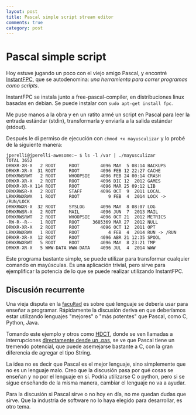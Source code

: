 ```yaml
---
layout: post
title: Pascal simple script stream editor
comments: true
category: post
---
```


# Pascal simple script

Hoy estuve jugando un poco con el viejo amigo Pascal, y encontré [InstantFPC](http://wiki.freepascal.org/InstantFPC/), que se autodenomina: _una herramienta para correr programas como scripts_.

InstantFPC se instala junto a free-pascal-compiler, en distribuciones linux basadas en debian. Se puede instalar con `sudo apt-get install fpc`.

Me puse manos a la obra y en un ratito armé un script en Pascal para leer la entrada estándar (stdin), transformarla y enviarla a la salida estándar (stdout).

<script src="https://gist.github.com/jperelli/297ae7a994c97ab736cf.js"></script>

Después le di permiso de ejecución con `chmod +x mayusculizar` y lo probé de la siguiente manera:

    jperelli@jperelli-awesome:~ $ ls -l /var | ./mayusculizar
    TOTAL 3652
    DRWXR-XR-X   2 ROOT     ROOT        4096 MAY  5 08:14 BACKUPS
    DRWXR-XR-X  31 ROOT     ROOT        4096 FEB 12 22:27 CACHE
    DRWXRWSRWT   2 ROOT     WHOOPSIE    4096 FEB 24 00:14 CRASH
    DRWXR-XR-X   2 ROOT     ROOT        4096 DIC 12  2012 GAMES
    DRWXR-XR-X 114 ROOT     ROOT        4096 MAR 25 09:12 LIB
    DRWXRWSR-X   2 ROOT     STAFF       4096 OCT  9  2011 LOCAL
    LRWXRWXRWX   1 ROOT     ROOT           9 FEB  4  2014 LOCK -> /RUN/LOCK
    DRWXRWXR-X  32 ROOT     SYSLOG      4096 MAY  8 08:07 LOG
    DRWXRWSR-X   2 ROOT     MAIL        4096 JUN  7  2013 MAIL
    DRWXRWSRWT   2 ROOT     WHOOPSIE    4096 OCT 21  2012 METRICS
    -RW-R--R--   1 ROOT     ROOT     3685369 MAR 27  2012 NULL
    DRWXR-XR-X   2 ROOT     ROOT        4096 OCT 12  2011 OPT
    LRWXRWXRWX   1 ROOT     ROOT           4 FEB  4  2014 RUN -> /RUN
    DRWXR-XR-X  12 ROOT     ROOT        4096 ABR 21 12:35 SPOOL
    DRWXRWXRWT   5 ROOT     ROOT        4096 MAY  8 23:21 TMP
    DRWXR-XR-X   5 WWW-DATA WWW-DATA    4096 JUL  4  2014 WWW

Este programa bastante simple, se puede utilizar para transformar cualquier comando en mayúsculas. Es una aplicación trivial, pero sirve para ejemplificar la potencia de lo que se puede realizar utilizando InstantFPC.

## Discusión recurrente

Una vieja disputa en la [facultad](http://www.frlp.utn.edu.ar/) es sobre qué lenguaje se debería usar para enseñar a programar. Rápidamente la discusión deriva en que deberíamos estar utilizando lenguajes "mejores" o "más potentes" que Pascal, como C, Python, Java.

Tomando este ejemplo y otros como [HDCT](https://github.com/mxlian/hdct), donde se ven llamadas a interrupciones [directamente desde un .pas](https://github.com/mxlian/hdct/blob/master/CTFINAL.PAS#L340), se ve que Pascal tiene un tremendo potencial, que puede asemejarse bastante a C, con la gran diferencia de agregar el tipo String.

La idea no es decir que Pascal es el mejor lenguaje, sino simplemente que no es un lenguaje malo. Creo que la discusión pasa por qué cosas se enseñan y no por el lenguaje en sí. Podría utilizarse C o python, pero si se sigue enseñando de la misma manera, cambiar el lenguaje no va a ayudar.

Para la discusión si Pascal sirve o no hoy en día, no me quedan dudas que sirve. Que la industria de software no lo haya elegido para desarrollar, es otro tema.